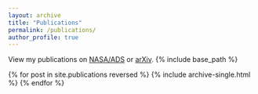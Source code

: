 ```yaml
---
layout: archive
title: "Publications"
permalink: /publications/
author_profile: true
---
```

  
  View my publications on [NASA/ADS](https://ui.adsabs.harvard.edu/public-libraries/sHUu1MclQgaV6oRt2fx_PQ) or 
[arXiv](https://arxiv.org/search/?searchtype=author&query=Gakis%2C+D).
{% include base_path %}

{% for post in site.publications reversed %}
  {% include archive-single.html %}
{% endfor %}
